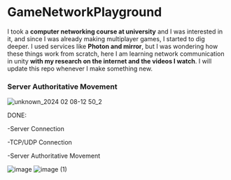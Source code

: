 # GameNetworkPlayground
I took a **computer networking course at university** and I was interested in it, and since I was already making multiplayer games, I started to dig deeper. I used services like **Photon and mirror**, but I was wondering how these things work from scratch, here I am learning network communication in unity **with my research on the internet and the videos I watch**. I will update this repo whenever I make something new.

### Server Authoritative Movement
![unknown_2024 02 08-12 50_2](https://github.com/Erces/GameNetworkPlayground/assets/51009171/78e26eac-fdd1-4821-a90d-906297a6de61)

DONE:

-Server Connection

-TCP/UDP Connection

-Server Authoritative Movement


![image](https://github.com/Erces/GameNetworkPlayground/assets/51009171/00ea9945-b170-4b19-983b-bf1abb0d6aa5)
![image (1)](https://github.com/Erces/GameNetworkPlayground/assets/51009171/0e712029-3bd6-498e-b78c-8e80a58b97e2)
